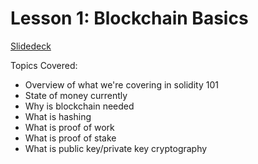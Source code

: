# Lesson 1: Blockchain Basics

[Slidedeck](https://docs.google.com/presentation/d/1i-okyalZWX-ljosnAOVen57IfKMAZac45p6EdG8rsEY/edit?usp=sharing)

Topics Covered:
- Overview of what we're covering in solidity 101
- State of money currently
- Why is blockchain needed
- What is hashing
- What is proof of work
- What is proof of stake
- What is public key/private key cryptography